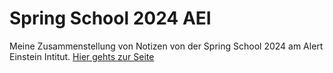 # Spring School 2024 AEI
Meine Zusammenstellung von Notizen von der Spring School 2024 am Alert Einstein Intitut.
[Hier gehts zur Seite](https://christiang7.github.io/Spring-School-2024/#/)
